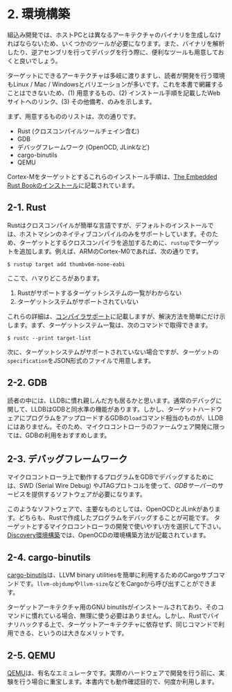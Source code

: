# 2. 環境構築

組込み開発では、ホストPCとは異なるアーキテクチャのバイナリを生成しなければならないため、いくつかのツールが必要になります。また、バイナリを解析したり、逆アセンブリを行ってデバッグを行う際に、便利なツールも用意しておくと良いでしょう。

ターゲットにできるアーキテクチャは多岐に渡りますし、読者が開発を行う環境もLinux / Mac / Windowsとバリエーションが多いです。これを本書で網羅することはできないため、(1) 用意するもの、(2) インストール手順を記載したWebサイトへのリンク、(3) その他備考、のみを示します。

まず、用意するもののリストは、次の通りです。

- Rust (クロスコンパイルツールチェイン含む)
- GDB
- デバッグフレームワーク (OpenOCD, JLinkなど)
- cargo-binutils
- QEMU

Cortex-Mをターゲットとするこれらのインストール手順は、[The Embedded Rust Bookのインストール]に記載されています。

[The Embedded Rust Bookのインストール]: https://tomoyuki-nakabayashi.github.io/book/intro/install.html

## 2-1. Rust

Rustはクロスコンパイルが簡単な言語ですが、デフォルトのインストールでは、ホストマシンのネイティブコンパイルのみをサポートしています。そのため、ターゲットとするクロスコンパイラを追加するために、`rustup`でターゲットを追加します。例えば、ARMのCortex-M0であれば、次の通りです。

```
$ rustup target add thumbv6m-none-eabi 
```

ここで、ハマりどころがあります。

1. Rustがサポートするターゲットシステムの一覧がわからない
2. ターゲットシステムがサポートされていない

これらの詳細は、[コンパイラサポート]に記載しますが、解決方法を簡単にだけ示します。まず、ターゲットシステム一覧は、次のコマンドで取得できます。

```
$ rustc --print target-list
```

次に、ターゲットシステムがサポートされていない場合ですが、ターゲットの`specification`をJSON形式のファイルで用意します。

[コンパイラサポート]: ../04-tools/compiler.html

## 2-2. GDB

読者の中には、LLDBに慣れ親しんだ方も居るかと思います。通常のデバッグに関して、LLDBはGDBと同水準の機能があります。しかし、ターゲットハードウェアにプログラムをアップロードするGDBの`load`コマンド相当のものが、LLDBにはありません。そのため、マイクロコントローラのファームウェア開発に限っては、GDBの利用をおすすめします。

## 2-3. デバッグフレームワーク

マイクロコントローラ上で動作するプログラムをGDBでデバッグするためには、SWD (Serial Wire Debug) やJTAGプロトコルを使って、*GDBサーバー*のサービスを提供するソフトウェアが必要になります。

このようなソフトウェアで、主要なものとしては、OpenOCDとJLinkがあります。どちらも、Rustで作成したプログラムをデバッグすることが可能です。
ターゲットとするマイクロコントローラの開発で使いやすい方を選択して下さい。[Discovery環境構築]では、OpenOCDの環境構築方法が記載されています。

[Discovery環境構築]: https://tomoyuki-nakabayashi.github.io/discovery/03-setup/index.html

## 2-4. cargo-binutils

[cargo-binutils]は、LLVM binary utilitiesを簡単に利用するためのCargoサブコマンドです。`llvm-objdump`や`llvm-size`などをCargoから呼び出すことができます。

[cargo-binutils]: https://github.com/rust-embedded/cargo-binutils

ターゲットアーキテクチャ用のGNU binutilsがインストールされており、そのコマンドに慣れている場合、無理に使う必要はありません。しかし、Rustでバイナリハックする上で、ターゲットアーキテクチャに依存せず、同じコマンドで利用できる、というのは大きなメリットです。

## 2-5. QEMU

[QEMU]は、有名なエミュレータです。実際のハードウェアで開発を行う前に、実験を行う場合に重宝します。本書内でも動作確認目的で、何度か利用します。

[QEMU]: https://www.qemu.org/